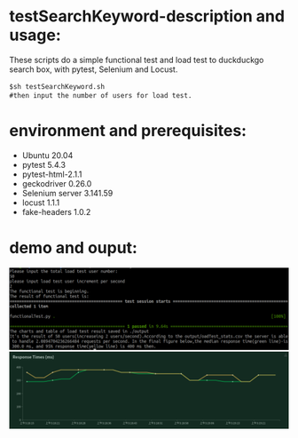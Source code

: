 # testSearchKeyword-description and usage:
These scripts do a simple functional test and load test to duckduckgo search box, with pytest, Selenium and Locust.



    $sh testSearchKeyword.sh
    #then input the number of users for load test.


# environment and prerequisites:

  * Ubuntu 20.04 
  * pytest 5.4.3
  * pytest-html-2.1.1
  * geckodriver 0.26.0
  * Selenium server 3.141.59
  * locust 1.1.1
  * fake-headers 1.0.2

# demo and ouput:
![image](https://github.com/k-eeer/Testing/blob/main/simpleWebTest/output/demo.png)
![image](https://github.com/k-eeer/Testing/blob/main/simpleWebTest/output/responseTimes(ms).png)




